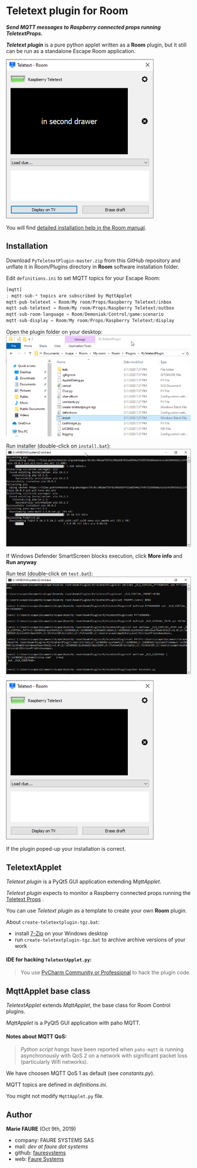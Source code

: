 ﻿# Teletext plugin for Room
***Send MQTT messages to Raspberry connected props running TeletextProps.***

***Teletext plugin*** is a pure python applet written as a **Room** plugin, but it still can be run as a standalone Escape Room application.

![](shot.png)

You will find <a href="https://xcape.io/public/documentation/en/room/AddapluginPyTeletextPlugin.html" target="_blank">detailed installation help in the Room manual</a>.


## Installation
Download `PyTeletextPlugin-master.zip` from this GitHub repository and unflate it in Room/Plugins directory in **Room** software installation folder.

Edit `definitions.ini` to set MQTT topics for your Escape Room:
```python
[mqtt]
; mqtt-sub-* topics are subscribed by MqttApplet
mqtt-pub-teletext = Room/My room/Props/Raspberry Teletext/inbox
mqtt-sub-teletext = Room/My room/Props/Raspberry Teletext/outbox
mqtt-sub-room-language = Room/Demoniak/Control/game:scenario
mqtt-sub-display = Room/My room/Props/Raspberry Teletext/display
``` 

Open the plugin folder on your desktop:
![](shot1.png)

Run installer (double-click on `install.bat`):
![](shot2.png)

If Windows Defender SmartScreen blocks execution, click **More info** and **Run anyway**

Run test (double-click on `test.bat`):
![](shot3.png)

![](shot4.png)

If the plugin poped-up your installation is correct.


## TeletextApplet
*Teletext plugin* is a PyQt5 GUI application extending *MqttApplet*.

*Teletext plugin* expects to monitor a Raspberry connected props running the [Teletext Props](https://github.com/fauresystems/TeletextProps) .

You can use *Teletext plugin* as a template  to create your own **Room** plugin.

About `create-teletextplugin-tgz.bat`:
* install <a href="https://www.7-zip.org/" target="_blank">7-Zip</a> on your Windows desktop
* run `create-teletextplugin-tgz.bat` to archive archive versions of your work 

#### IDE for hacking `TeletextApplet.py`:
> You use <a href="https://www.jetbrains.com/pycharm/" target="_blank">PyCharm Community or Professional</a> to hack the plugin code.


## MqttApplet base class
*TeletextApplet* extends *MqttApplet*, the base class for Room Control plugins.
 
*MqttApplet* is a PyQt5 GUI application with paho MQTT.

#### Notes about MQTT QoS:
>*Python script hangs* have been reported when `paho-mqtt` is running asynchronously with QoS 2 on a network with significant packet loss (particularly Wifi networks).

We have choosen MQTT QoS 1 as default (see *constants.py*).

MQTT topics are defined in *definitions.ini*.

You might not modify `MqttApplet.py` file.


## Author

**Marie FAURE** (Oct 9th, 2019)
* company: FAURE SYSTEMS SAS
* mail: *dev at faure dot systems*
* github: <a href="https://github.com/fauresystems?tab=repositories" target="_blank">fauresystems</a>
* web: <a href="https://faure.systems/" target="_blank">Faure Systems</a>